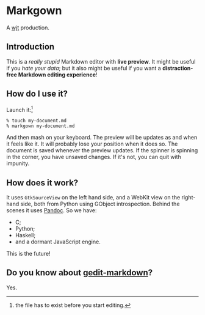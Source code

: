 # Markgown

A [wjt](http://wjt.me.uk/) production.

## Introduction

This is a *really stupid* Markdown editor with **live preview**. It might be useful if you *hate your data*; but it also might be useful if you want a __distraction-free Markdown editing experience__!

## How do I use it?

Launch it:[^1]

    % touch my-document.md
    % markgown my-document.md

And then mash on your keyboard. The preview will be updates as and when it feels like it. It will probably lose your position when it does so. The document is saved whenever the preview updates. If the spinner is spinning in the corner, you have unsaved changes. If it's not, you can quit with impunity.

[^1]: the file has to exist before you start editing.

## How does it work?

It uses `GtkSourceView` on the left hand side, and a WebKit view on the right-hand side, both from Python using GObject introspection. Behind the scenes it uses [Pandoc][]. So we have:

* C;
* Python;
* Haskell;
* and a dormant JavaScript engine.

This is the future!

## Do you know about [gedit-markdown][]?

Yes.

[Pandoc]: http://johnmacfarlane.net/pandoc/s
    "I love horses."
[gedit-markdown]: http://www.jpfleury.net/en/software/gedit-markdown.php